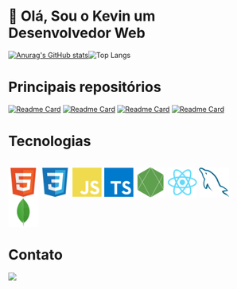 <h1>👋&nbsp;Olá, Sou o Kevin um Desenvolvedor Web</h1>

[![Anurag's GitHub stats](https://github-readme-stats.vercel.app/api?username=KevinWillyan456&hide=stars,prs,issues,contribs&show_icons=true&theme=radical)](https://github.com/KevinWillyan456)![Top Langs](https://github-readme-stats.vercel.app/api/top-langs/?username=KevinWillyan456&layout=compact&theme=radical)

<h1>Principais repositórios</h1>

[![Readme Card](https://github-readme-stats.vercel.app/api/pin/?username=KevinWillyan456&repo=purchaseway-blog&theme=radical)](https://github.com/KevinWillyan456/purchaseway-blog)
[![Readme Card](https://github-readme-stats.vercel.app/api/pin/?username=KevinWillyan456&repo=pw-music-game&theme=radical)](https://github.com/KevinWillyan456/pw-music-game)
[![Readme Card](https://github-readme-stats.vercel.app/api/pin/?username=KevinWillyan456&repo=pw-animes-react&theme=radical)](https://github.com/KevinWillyan456/pw-animes-react)
[![Readme Card](https://github-readme-stats.vercel.app/api/pin/?username=KevinWillyan456&repo=purchaseway-music&theme=radical)](https://github.com/KevinWillyan456/purchaseway-music)

<h1>Tecnologias</h1>

<div style="display: inline_block"><br>
  <img align="center" alt="HTML" height="60" width="60" src="https://raw.githubusercontent.com/devicons/devicon/master/icons/html5/html5-original.svg">
  <img align="center" alt="CSS" height="60" width="60" src="https://raw.githubusercontent.com/devicons/devicon/master/icons/css3/css3-original.svg">
  <img align="center" alt="JS" height="60" width="60" src="https://raw.githubusercontent.com/devicons/devicon/master/icons/javascript/javascript-plain.svg">
  <img align="center" alt="TS" height="60" width="60" src="https://raw.githubusercontent.com/devicons/devicon/master/icons/typescript/typescript-plain.svg">
  <img align="center" alt="Node JS" height="60" width="60" src="https://raw.githubusercontent.com/devicons/devicon/master/icons/nodejs/nodejs-plain.svg">
  <img align="center" alt="React JS" height="60" width="60" src="https://raw.githubusercontent.com/devicons/devicon/master/icons/react/react-original.svg">
  <img align="center" alt="MySql" height="60" width="60" src="https://raw.githubusercontent.com/devicons/devicon/master/icons/mysql/mysql-original.svg">
  <img align="center" alt="React JS" height="60" width="60" src="https://raw.githubusercontent.com/devicons/devicon/master/icons/mongodb/mongodb-original.svg">
</div>

<h1>Contato</h1>

<div>
  <a href="https://github.com/KevinWillyan456" target="_blank"><img src="https://img.shields.io/badge/GitHub-100000?style=for-the-badge&logo=github&logoColor=white" target="_blank"></a>
</div>
